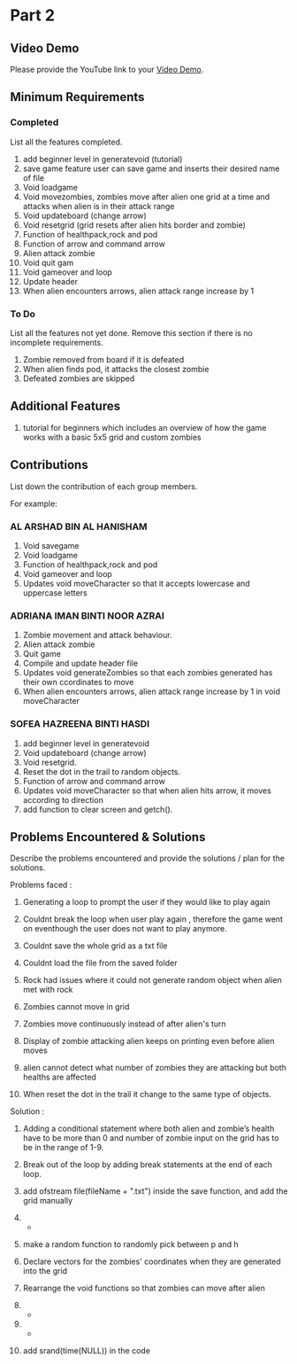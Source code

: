 # Part 2

## Video Demo

Please provide the YouTube link to your [Video Demo](https://youtube.com).

## Minimum Requirements

### Completed

List all the features completed.

1. add beginner level in generatevoid (tutorial)
2. save game feature user can save game and inserts their desired name of file
3. Void loadgame
4. Void movezombies, zombies move after alien one grid at a time and attacks when alien is in their attack range
5. Void updateboard (change arrow)
6. Void resetgrid (grid resets after alien hits border and zombie)
7. Function of healthpack,rock and pod
8. Function of arrow and command arrow
9. Alien attack zombie
10. Void quit gam
11. Void gameover and loop
12. Update header
13. When alien encounters arrows, alien attack range increase by 1


### To Do

List all the features not yet done. Remove this section if there is no incomplete requirements.

1. Zombie removed from board if it is defeated
2. When alien finds pod, it attacks the closest zombie
3. Defeated zombies are skipped

## Additional Features

1. tutorial for beginners which includes an overview of how the game works with a basic 5x5 grid and custom zombies

## Contributions

List down the contribution of each group members.

For example:

### AL ARSHAD BIN AL HANISHAM

1. Void savegame
2. Void loadgame
3. Function of healthpack,rock and pod
4. Void gameover and loop
5. Updates void moveCharacter so that it accepts lowercase and uppercase letters

### ADRIANA IMAN BINTI NOOR AZRAI

1. Zombie movement and attack behaviour.
2. Alien attack zombie
3. Quit game
4. Compile and update header file
5. Updates void generateZombies so that each zombies generated has their own ccordinates to move
6. When alien encounters arrows, alien attack range increase by 1 in void moveCharacter

### SOFEA HAZREENA BINTI HASDI

1. add beginner level in generatevoid
2. Void updateboard (change arrow)
3. Void resetgrid. 
4. Reset the dot in the trail to random objects.
5. Function of arrow and command arrow
6. Updates void moveCharacter so that when alien hits arrow, it moves according to direction
7. add function to clear screen and getch().


## Problems Encountered & Solutions

Describe the problems encountered and provide the solutions / plan for the solutions.

Problems faced : 

1. Generating a loop to prompt the user if they would like to play again

2. Couldnt break the loop when user play again , therefore the game went on eventhough the user does not want to play anymore. 

3. Couldnt save the whole grid as a txt file

4. Couldnt load the file from the saved folder

5. Rock had issues where it could not generate random object when alien met with rock

6. Zombies cannot move in grid

7. Zombies move continuously instead of after alien's turn 

8. Display of zombie attacking alien keeps on printing even before alien moves

9. alien cannot detect what number of zombies they are attacking but both healths are affected

10. When reset the dot in the trail it change to the same type of objects.



Solution : 

1. Adding a conditional statement where both alien and zombie’s health have to be more than 0 and number of zombie input on the grid has to be in the range of 1-9. 

2. Break out of the loop by adding break statements at the end of each loop.

3. add ofstream file(fileName + ".txt") inside the save function, and add the grid manually 

4. -

5. make a random function to randomly pick between p and h 

6. Declare vectors for the zombies' coordinates when they are generated into the grid 

7. Rearrange the void functions so that zombies can move after alien

8. -

9. - 

10. add srand(time(NULL)) in the code
